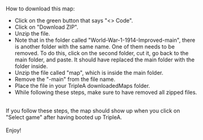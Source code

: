 <br><body>How to download this map:</body>
<br>
<ul>
<li>Click on the green button that says "<> Code".</li>
<li>Click on "Download ZIP".</li>
<li>Unzip the file.</li>
<li>Note that in the folder called "World-War-1-1914-Improved-main", there is another folder with the same name. One of them needs to be removed. To do this, click on the second folder, cut it, go back to the main folder, and paste. It should have replaced the main folder with the folder inside.</li> 
<li>Unzip the file called "map", which is inside the main folder.</li>
<li>Remove the "-main" from the file name.</li> 
<li>Place the file in your TripleA downloadedMaps folder.</li>
<li>While following these steps, make sure to have removed all zipped files.</li>
</ul>
<br>If you follow these steps, the map should show up when you click on "Select game" after having booted up TripleA.
<br>
<br>Enjoy!
